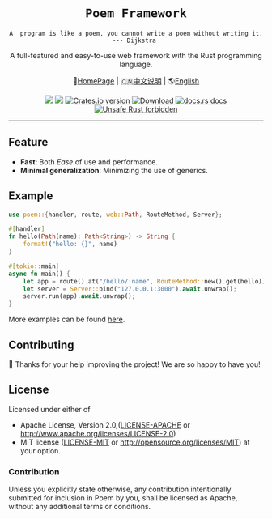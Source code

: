 <h1 align="center"><code>Poem Framework</code></h1>

<p align="center"><code>A  program is like a poem, you cannot write a poem without writing it. --- Dijkstra </code></p>
<p align="center"> A full-featured and easy-to-use web framework with the Rust programming language.</p>
<p align="center"> 
    🏡<a href="https://poem-web.github.io/" target="_blank">HomePage</a> | 
    🇨🇳<a href="https://github.com/poem-web/poem/blob/master/readme_cn.md" target="_blank">中文说明</a> |
    🌎<a href="https://github.com/poem-web/poem/blob/master/README.md">English</a>
</p>
<div align="center">
  <!-- CI -->
  <img src="https://github.com/poem-web/poem/workflows/CI/badge.svg" />
  <!-- codecov -->
  <img src="https://codecov.io/gh/poem-web/poem/branch/master/graph/badge.svg" />
  <!-- Crates version -->
  <a href="https://crates.io/crates/poem">
    <img src="https://img.shields.io/crates/v/poem.svg?style=flat-square"
    alt="Crates.io version" />
  </a>
  <!-- Downloads -->
  <a href="https://crates.io/crates/poem">
    <img src="https://img.shields.io/crates/d/poem.svg?style=flat-square"
      alt="Download" />
  </a>
  <!-- docs.rs docs -->
  <a href="https://docs.rs/poem">
    <img src="https://img.shields.io/badge/docs-latest-blue.svg?style=flat-square"
      alt="docs.rs docs" />
  </a>
  <a href="https://github.com/rust-secure-code/safety-dance/">
    <img src="https://img.shields.io/badge/unsafe-forbidden-success.svg?style=flat-square"
      alt="Unsafe Rust forbidden" />
  </a>
</div>

***

## Feature

* **Fast**: Both _Ease_ of use and performance.
* **Minimal generalization**: Minimizing the use of generics.

## Example

```rust
use poem::{handler, route, web::Path, RouteMethod, Server};

#[handler]
fn hello(Path(name): Path<String>) -> String {
    format!("hello: {}", name)
}

#[tokio::main]
async fn main() {
    let app = route().at("/hello/:name", RouteMethod::new().get(hello));
    let server = Server::bind("127.0.0.1:3000").await.unwrap();
    server.run(app).await.unwrap();
}

```

More examples can be found [here][examples]. 

[examples]: https://github.com/poem-web/poem/tree/master/examples

## Contributing

:balloon: Thanks for your help improving the project! We are so happy to have you! 


## License

Licensed under either of

* Apache License, Version 2.0,([LICENSE-APACHE](./LICENSE-APACHE) or http://www.apache.org/licenses/LICENSE-2.0)
* MIT license ([LICENSE-MIT](./LICENSE-MIT) or http://opensource.org/licenses/MIT)
  at your option.

### Contribution

Unless you explicitly state otherwise, any contribution intentionally submitted for inclusion in Poem by you, shall be licensed as Apache, without any additional terms or conditions.
